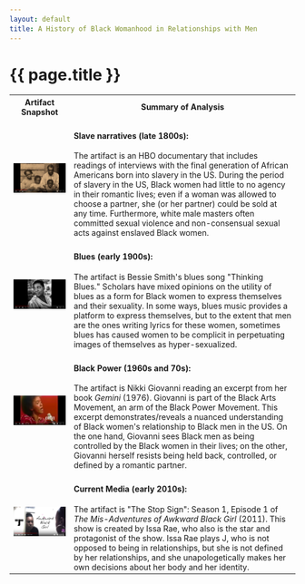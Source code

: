 ```yaml
---
layout: default
title: A History of Black Womanhood in Relationships with Men
---
```


<h1>{{ page.title }}</h1>

<!-- TODO center this. -->

<table class="bw-overview-table">
  <tr>
    <th>
      Artifact Snapshot
    </th>
    <th>
      Summary of Analysis
    </th>
  </tr>
  <tr>
    <td class="bw-snapshot-cell">
      <a href="./slave-narratives">
      <img src="/img/photos/small/bw-slave-narratives.png" alt="Slave narratives">
      </a>
    </td>
    <td class="bw-overview-cell">
      <h4>Slave narratives (late 1800s):</h4>
      The artifact is an HBO documentary that includes readings of interviews
      with the final generation of African Americans born into slavery in
      the US. During the period of slavery in the US, Black women had little
      to no agency in their romantic lives; even if a woman was allowed to
      choose a partner, she (or her partner) could be sold at any time.
      Furthermore, white male masters often committed sexual violence and
      non-consensual sexual acts against enslaved Black women.
    </td>
  </tr>
  <tr>
    <td class="bw-snapshot-cell">
      <a href="./blues">
      <img src="/img/photos/small/bw-bessie-smith.png" alt="Bessie Smith: Thinking Blues">
      </a>
    </td>
    <td class="bw-overview-cell">
      <h4>Blues (early 1900s):</h4>
      The artifact is Bessie Smith's blues song "Thinking Blues." Scholars
      have mixed opinions on the utility of blues as a form for Black women
      to express themselves and their sexuality. In some ways, blues music
      provides a platform to express themselves, but to the extent that men
      are the ones writing lyrics for these women, sometimes blues has
      caused women to be complicit in perpetuating images of themselves as
      hyper-sexualized.
    </td>
  </tr>
  <tr>
    <td class="bw-snapshot-cell">
      <a href="./black-power">
      <img src="/img/photos/small/bw-nikki-giovanni.png" alt="Nikki Giovanni: Reading from Gemini">
      </a>
    </td>
    <td class="bw-overview-cell">
      <h4>Black Power (1960s and 70s):</h4>
      The artifact is Nikki Giovanni reading an excerpt from her book
      <i>Gemini</i> (1976). Giovanni is part of the Black Arts Movement, an arm of
      the Black Power Movement. This excerpt demonstrates/reveals a nuanced
      understanding of Black women's relationship to Black men in the US.
      On the one hand, Giovanni sees Black men as being controlled by the
      Black women in their lives; on the other, Giovanni herself resists
      being held back, controlled, or defined by a romantic partner.
    </td>
  </tr>
  <tr>
    <td class="bw-snapshot-cell">
      <a href="./current">
      <img src="/img/photos/small/bw-awkward-black-girl.png" alt="Awkward Black Girl: Season 1, Episode 1">
      </a>
    </td>
    <td class="bw-overview-cell">
      <h4>Current Media (early 2010s):</h4>
      The artifact is "The Stop Sign": Season 1, Episode 1 of <i>The Mis-Adventures
      of Awkward Black Girl</i> (2011). This show is created by Issa Rae, who
      also is the star and protagonist of the show. Issa Rae plays J, who
      is not opposed to being in relationships, but she is not defined by
      her relationships, and she unapologetically
      makes her own decisions about her body and her identity.
    </td>
  </tr>
</table>
